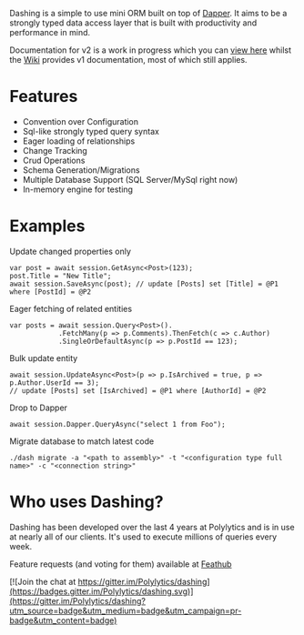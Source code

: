 Dashing is a simple to use mini ORM built on top of [Dapper](https://github.com/StackExchange/dapper-dot-net). 
It aims to be a strongly typed data access layer that is built with productivity and performance in mind.

Documentation for v2 is a work in progress which you can [view here](http://polylytics.github.io/dashing/) whilst the [Wiki](https://github.com/Polylytics/dashing/wiki) provides v1 documentation, most of which still applies. 

# Features

* Convention over Configuration
* Sql-like strongly typed query syntax
* Eager loading of relationships
* Change Tracking
* Crud Operations
* Schema Generation/Migrations
* Multiple Database Support (SQL Server/MySql right now)
* In-memory engine for testing

# Examples

Update changed properties only

    var post = await session.GetAsync<Post>(123);
    post.Title = "New Title";
    await session.SaveAsync(post); // update [Posts] set [Title] = @P1 where [PostId] = @P2

Eager fetching of related entities

    var posts = await session.Query<Post>().
                .FetchMany(p => p.Comments).ThenFetch(c => c.Author)
                .SingleOrDefaultAsync(p => p.PostId == 123);

Bulk update entity

    await session.UpdateAsync<Post>(p => p.IsArchived = true, p => p.Author.UserId == 3);
    // update [Posts] set [IsArchived] = @P1 where [AuthorId] = @P2

Drop to Dapper

    await session.Dapper.QueryAsync("select 1 from Foo");

Migrate database to match latest code

    ./dash migrate -a "<path to assembly>" -t "<configuration type full name>" -c "<connection string>" 

# Who uses Dashing?

Dashing has been developed over the last 4 years at Polylytics and is in use at nearly all of our clients. It's used to execute millions of queries every week.

Feature requests (and voting for them) available at [Feathub](http://feathub.com/Polylytics/dashing)

[![Join the chat at https://gitter.im/Polylytics/dashing](https://badges.gitter.im/Polylytics/dashing.svg)](https://gitter.im/Polylytics/dashing?utm_source=badge&utm_medium=badge&utm_campaign=pr-badge&utm_content=badge) 

